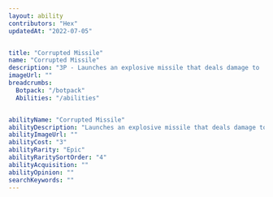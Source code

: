 ```yaml
---
layout: ability
contributors: "Hex"
updatedAt: "2022-07-05"


title: "Corrupted Missile"
name: "Corrupted Missile"
description: "3P - Launches an explosive missile that deals damage to  both enemy and friendly bots in the area"
imageUrl: ""
breadcrumbs:
  Botpack: "/botpack"
  Abilities: "/abilities"


abilityName: "Corrupted Missile"
abilityDescription: "Launches an explosive missile that deals damage to  both enemy and friendly bots in the area"
abilityImageUrl: ""
abilityCost: "3"
abilityRarity: "Epic"
abilityRaritySortOrder: "4"
abilityAcquisition: ""
abilityOpinion: ""
searchKeywords: ""
---
```



